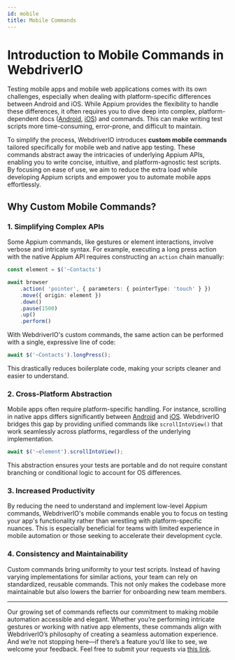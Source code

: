 ```yaml
---
id: mobile
title: Mobile Commands
---
```


# Introduction to Mobile Commands in WebdriverIO

Testing mobile apps and mobile web applications comes with its own challenges, especially when dealing with platform-specific differences between Android and iOS. While Appium provides the flexibility to handle these differences, it often requires you to dive deep into complex, platform-dependent docs ([Android](https://github.com/appium/appium-uiautomator2-driver/blob/master/docs/android-mobile-gestures.md), [iOS](https://appium.github.io/appium-xcuitest-driver/latest/reference/execute-methods/)) and commands. This can make writing test scripts more time-consuming, error-prone, and difficult to maintain.

To simplify the process, WebdriverIO introduces **custom mobile commands** tailored specifically for mobile web and native app testing. These commands abstract away the intricacies of underlying Appium APIs, enabling you to write concise, intuitive, and platform-agnostic test scripts. By focusing on ease of use, we aim to reduce the extra load while developing Appium scripts and empower you to automate mobile apps effortlessly.

## Why Custom Mobile Commands?

### 1. **Simplifying Complex APIs**
Some Appium commands, like gestures or element interactions, involve verbose and intricate syntax. For example, executing a long press action with the native Appium API requires constructing an `action` chain manually:

```ts
const element = $('~Contacts')

await browser
    .action( 'pointer', { parameters: { pointerType: 'touch' } })
    .move({ origin: element })
    .down()
    .pause(1500)
    .up()
    .perform()
```

With WebdriverIO's custom commands, the same action can be performed with a single, expressive line of code:

```ts
await $('~Contacts').longPress();
```

This drastically reduces boilerplate code, making your scripts cleaner and easier to understand.

### 2. **Cross-Platform Abstraction**
Mobile apps often require platform-specific handling. For instance, scrolling in native apps differs significantly between [Android](https://github.com/appium/appium-uiautomator2-driver/blob/master/docs/android-mobile-gestures.md#mobile-scrollgesture) and [iOS](https://appium.github.io/appium-xcuitest-driver/latest/reference/execute-methods/#mobile-scroll). WebdriverIO bridges this gap by providing unified commands like `scrollIntoView()` that work seamlessly across platforms, regardless of the underlying implementation.

```ts
await $('~element').scrollIntoView();
```

This abstraction ensures your tests are portable and do not require constant branching or conditional logic to account for OS differences.

### 3. **Increased Productivity**
By reducing the need to understand and implement low-level Appium commands, WebdriverIO's mobile commands enable you to focus on testing your app's functionality rather than wrestling with platform-specific nuances. This is especially beneficial for teams with limited experience in mobile automation or those seeking to accelerate their development cycle.

### 4. **Consistency and Maintainability**
Custom commands bring uniformity to your test scripts. Instead of having varying implementations for similar actions, your team can rely on standardized, reusable commands. This not only makes the codebase more maintainable but also lowers the barrier for onboarding new team members.

---

Our growing set of commands reflects our commitment to making mobile automation accessible and elegant. Whether you’re performing intricate gestures or working with native app elements, these commands align with WebdriverIO’s philosophy of creating a seamless automation experience. And we’re not stopping here—if there’s a feature you’d like to see, we welcome your feedback. Feel free to submit your requests via [this link](https://github.com/webdriverio/webdriverio/issues/new/choose).
